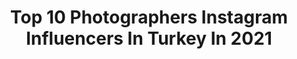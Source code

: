 ---
title: Top 10 Photographers Instagram Influencers In Turkey In 2021
description: >-
  Find top photographers Instagram influencers in Turkey in 2021. Most popular hashtags: #portrait #earth #portraitpage.
platform: Instagram
hits: 648
text_top: Discover the top-rated Instagram influencers on inBeat.
text_bottom: Our database has 648 Instagram influencers like this in Turkey for you to work with.
profiles:
  - username: "_aliim2"
    fullname: >-
      Ali m
    bio: >-
      Photographer .
    location: "Turkey"
    followers: 7152
    engagement: 1107
    commentsToLikes: 0.079082
    id: ck9wd68u3e8ui0j789ipnrv1i
    verified: false
    hashtags: "#shooting, #theportraitbazaar, #creativemodeling, #magazine35mm"
  - username: "kayrasercan"
    fullname: >-
      Kayra Sercan
    bio: >-
      ⁣Photographer
    location: "Turkey"
    followers: 32326
    engagement: 187
    commentsToLikes: 0.013089
    id: ck5hslcxnws360i11hun25rdd
    verified: false
    hashtags: "#rize, #tu, #karadeniz, #yaylalar"
  - username: "tameryilmaz1"
    fullname: >-
      Tamer Yilmaz
    bio: >-
      Photographer
    location: "Turkey"
    followers: 55642
    engagement: 224
    commentsToLikes: 0.052804
    id: ck13b23antbas0i19iik2itlv
    verified: false
    hashtags: "#regrann, #reborn, #hayvanhaklar, #fashion"
  - username: "_teachersella"
    fullname: >-
      _teachersella
    bio: >-
      🎈Matematik öğretmeni👩‍🏫 photographer📸canon6D📸 seyahatetmeyisever🚌✈️ Doğasever🍃🎄🍀 İstanbul🏚🏘🏡
    location: "Turkey"
    followers: 5767
    engagement: 2752
    commentsToLikes: 0.096546
    id: ck139kyvbltya0i1971bjy9g2
    verified: false
    hashtags: "#tatilebirkla, #gulvegulsah, #harikasaliaksami, #aksmkeyfiii"
  - username: "byfthtzcn_horsephoto"
    fullname: >-
      Fatih Tezcan
    bio: >-
      horse photographer 🐎📸 @byfatihtezcan @by_fthtzcn işbirligi için dm atabilirsiniz. 🐎🐎 @dayflashapp Ambassador
    location: "Turkey"
    followers: 2913
    engagement: 2302
    commentsToLikes: 0.189547
    id: ckap4s3qx8miw0i78yiw3ek34
    verified: false
    hashtags: "#sonyalphatr, #horseofinsta, #horsesphoto, #dayflashapp"
  - username: "orhandoganer.artstudio"
    fullname: >-
      Orhan Doganer
    bio: >-
      Graphic designer - Photographer - Painter - Instructor Karate Istanbul/ Turkey
    location: "Turkey"
    followers: 2614
    engagement: 3709
    commentsToLikes: 0.109500
    id: ckaovg7y44hru0i78e3u55rit
    verified: false
    hashtags: "#pencildrawings, #pencilportrait, #drawingoftheday, #artgallery"
  - username: "muratkoksalart"
    fullname: >-
      Cappadocia Photographer
    bio: >-
      Wedding & Fashion Photographer 📸 Based in Cappadocia 🎈🇹🇷 Contact : +905397695214 Photographer| Retoucher 💻
    location: "Turkey"
    followers: 27793
    engagement: 1058
    commentsToLikes: 0.052968
    id: ck5hsms8dwuhw0i11wlke04jm
    verified: false
    hashtags: "#cappadocia, #reels, #kapadokya, #muratkoksal"
  - username: "hoseeinpk"
    fullname: >-
      hoseinpk
    bio: >-
      PHOTOGRAPHER📸 🇹🇷
    location: "Turkey"
    followers: 88243
    engagement: 849
    commentsToLikes: 0.035922
    id: ck8t33nez1q590j7845ssqfyh
    verified: false
    hashtags: "#vogue, #pic, #kdpeoplegallery, #vescocam"
  - username: "abdllhaydmr_photos"
    fullname: >-
      abdullah aydemir
    bio: >-
      Portrait photographer 📷 🔸️Eyes of the İstanbul All rights reserved ©
    location: "Turkey"
    followers: 74883
    engagement: 737
    commentsToLikes: 0.037126
    id: ck0vyevmg3mv80i190hp3q86g
    verified: false
    hashtags: "#streetportrait, #child, #portrait, #girl"
  - username: "emrecakmak.tr"
    fullname: >-
      Emre Çakmak
    bio: >-
      📍Turkey Finalist: •The Independent Photographer, Street Photo 20 | •London 20 | •Moment 20 | •IPA 20 | •Life Framer, Street Life 20
    location: "Turkey"
    followers: 7056
    engagement: 2223
    commentsToLikes: 0.055346
    id: ck0w5w2d65pev0i19ys9t8yz3
    verified: false
    hashtags: "#stayathome, #streets, #hcsc, #spi"
---